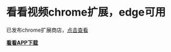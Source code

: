 # 看看视频chrome扩展，edge可用

已发布chrome扩展商店，[点击查看](https://chrome.google.com/webstore/detail/%E7%9C%8B%E7%9C%8B/pegiockicjmdnkjbnppeeakeogdkegac?hl=zh-CN&authuser=0)

[**看看APP下载**](https://m3w.cn/nplayer)
